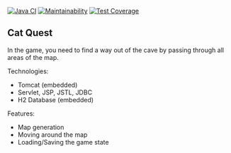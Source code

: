 [![Java CI](https://github.com/opifexM/CatQuest/actions/workflows/main.yml/badge.svg)](https://github.com/opifexM/CatQuest/actions/workflows/main.yml)
[![Maintainability](https://api.codeclimate.com/v1/badges/7849196a1b5d443646f3/maintainability)](https://codeclimate.com/github/opifexM/CatQuest/maintainability)
[![Test Coverage](https://api.codeclimate.com/v1/badges/7849196a1b5d443646f3/test_coverage)](https://codeclimate.com/github/opifexM/CatQuest/test_coverage)

## Cat Quest
In the game, you need to find a way out of the cave by passing through all areas of the map.

Technologies:
- Tomcat (embedded)
- Servlet, JSP, JSTL, JDBC
- H2 Database (embedded)

Features:
- Map generation
- Moving around the map
- Loading/Saving the game state
